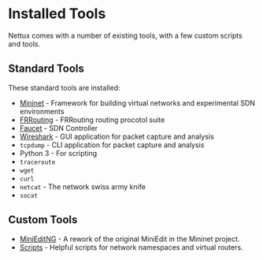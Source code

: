 # Installed Tools

Nettux comes with a number of existing tools, with a few custom scripts and tools.

## Standard Tools

These standard tools are installed:

- [Mininet](https://mininet.org/) - Framework for building virtual networks and experimental SDN environments
- [FRRouting](https://frrouting.org/) - FRRouting routing procotol suite
- [Faucet](https://faucet.nz/) - SDN Controller
- [Wireshark](https://www.wireshark.org/) - GUI application for packet capture and analysis
- `tcpdump` - CLI application for packet capture and analysis
- Python 3 - For scripting
- `traceroute`
- `wget`
- `curl`
- `netcat` - The network swiss army knife
- `socat`

## Custom Tools

- [MiniEditNG](MiniEditNG.md) - A rework of the original MiniEdit in the Mininet project.
- [Scripts](scripts.md) - Helpful scripts for network namespaces and virtual routers.